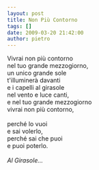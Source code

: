```yaml
---
layout: post
title: Non Più Contorno
tags: []
date: 2009-03-20 21:42:00
author: pietro
---
```

Vivrai non più contorno<br/>nel tuo grande mezzogiorno,<br/>un unico grande sole<br/>t'illuminerà davanti<br/>e i capelli al girasole<br/>nel vento e luce canti,<br/>e nel tuo grande mezzogiorno<br/>vivrai non più contorno,<br/><br/>perché lo vuoi<br/>e sai volerlo,<br/>perché sai che puoi<br/>e puoi poterlo.<br/><br/><span style="font-style: italic">Al Girasole...</span>
